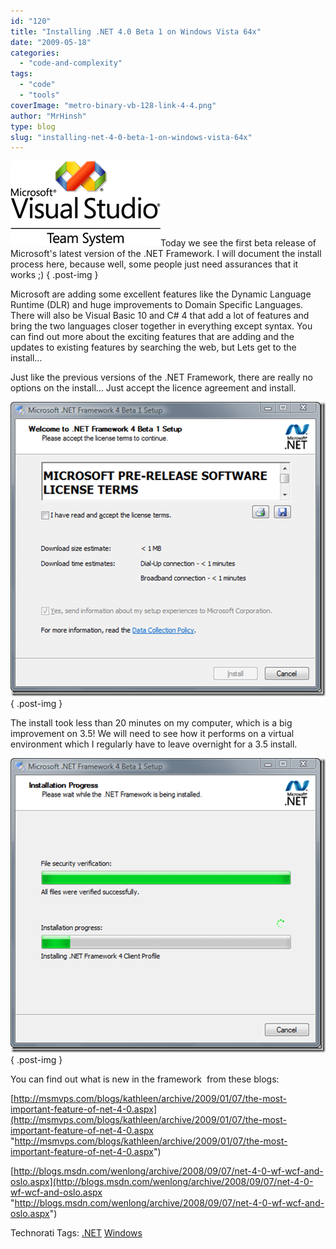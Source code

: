 ```yaml
---
id: "120"
title: "Installing .NET 4.0 Beta 1 on Windows Vista 64x"
date: "2009-05-18"
categories: 
  - "code-and-complexity"
tags: 
  - "code"
  - "tools"
coverImage: "metro-binary-vb-128-link-4-4.png"
author: "MrHinsh"
type: blog
slug: "installing-net-4-0-beta-1-on-windows-vista-64x"
---
```


[![VS-TS_rgb_thumb[2][5]](images/Installing.NET4_.0Beta1onWindowsVista64x_E872-VS-TS_rgb_thumb25-3-3.png)](/Users/martihins/AppData/Local/Temp/WindowsLiveWriter1286139640/supfiles16EE3EF/VS-TS_rgb%5B4%5D.png)Today we see the first beta release of Microsoft's latest version of the .NET Framework. I will document the install process here, because well, some people just need assurances that it works ;)
{ .post-img }

Microsoft are adding some excellent features like the Dynamic Language Runtime (DLR) and huge improvements to Domain Specific Languages. There will also be Visual Basic 10 and C# 4 that add a lot of features and bring the two languages closer together in everything except syntax. You can find out more about the exciting features that are adding and the updates to existing features by searching the web, but Lets get to the install…

Just like the previous versions of the .NET Framework, there are really no options on the install… Just accept the licence agreement and install.

[![image_thumb2](images/Installing.NET4_.0Beta1onWindowsVista64x_E872-image_thumb2-1-1.png)](/Users/martihins/AppData/Local/Temp/WindowsLiveWriter1286139640/supfiles16EE3EF/image6.png)
{ .post-img }

The install took less than 20 minutes on my computer, which is a big improvement on 3.5! We will need to see how it performs on a virtual environment which I regularly have to leave overnight for a 3.5 install.

[![image_thumb3](images/Installing.NET4_.0Beta1onWindowsVista64x_E872-image_thumb3-2-2.png)](/Users/martihins/AppData/Local/Temp/WindowsLiveWriter1286139640/supfiles16EE3EF/image7.png)
{ .post-img }

You can find out what is new in the framework  from these blogs:

[http://msmvps.com/blogs/kathleen/archive/2009/01/07/the-most-important-feature-of-net-4-0.aspx](http://msmvps.com/blogs/kathleen/archive/2009/01/07/the-most-important-feature-of-net-4-0.aspx "http://msmvps.com/blogs/kathleen/archive/2009/01/07/the-most-important-feature-of-net-4-0.aspx")

[http://blogs.msdn.com/wenlong/archive/2008/09/07/net-4-0-wf-wcf-and-oslo.aspx](http://blogs.msdn.com/wenlong/archive/2008/09/07/net-4-0-wf-wcf-and-oslo.aspx "http://blogs.msdn.com/wenlong/archive/2008/09/07/net-4-0-wf-wcf-and-oslo.aspx")

Technorati Tags: [.NET](http://technorati.com/tags/.NET) [Windows](http://technorati.com/tags/Windows)



